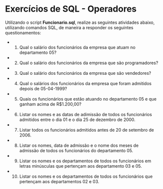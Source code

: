 # Exercícios de SQL - Operadores

 Utilizando o script **Funcionario.sql**, realize as seguintes atividades abaixo, utilizando comandos SQL, de maneira a responder os seguintes questionamentos:

- 1. Qual o salário dos funcionários da empresa que atuam no departamento 05?

- 2. Qual o salário dos funcionários da empresa que são programadores?

- 3. Qual o salário dos funcionários da empresa que são vendedores?

- 4. Qual o salários dos funcionários da empresa que foram admitidos depois de 05-04-1999?

- 5. Quais os funcionários que estão atuando no departamento 05 e que ganham acima de R$1.200,00?

- 6. Listar os nomes e as datas de adimissão de todos os funcionários admitidos entre o dia 01 e o dia 25 de dezembro de 2000.

- 7. Listar todos os funcionários admitidos antes de 20 de setembro de 2006.

- 8. Listar os nomes, data de admissão e o nome dos meses de admissão de todos os funcionários do departamento 05.

- 9. Listar os nomes e os departamentos de todos os funcionários em letras minúsculas que pertençam aos departamento 03 e 05.

- 10. Listar os nomes e os departamentos de todos os funcionários que pertençam aos departamentos 02 e 03.
